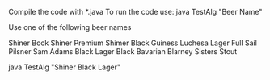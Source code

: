 Compile the code with *.java 
To run the code use: java TestAlg "Beer Name"

Use one of the following beer names

Shiner Bock
Shiner Premium
Shimer Black
Guiness
Luchesa Lager
Full Sail Pilsner
Sam Adams Black Lager
Black Bavarian
Blarney Sisters Stout

java TestAlg "Shiner Black Lager"